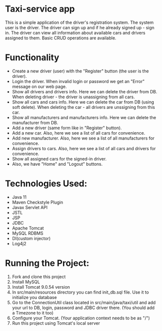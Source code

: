 # Taxi-service app
This is a simple application of the driver's registration system. The system user is the driver. The driver can sign up and if he already signed up - sign in. The driver can view all information about available cars and drivers assigned to them. Basic CRUD operations are available.

# Functionality
- Create a new driver (user) with the "Register" button (the user is the driver).
- Login the driver. When invalid login or password we get an "Error" message on our web page.
- Show all drivers and drivers info. Here we can delete the driver from DB. When deleting driver - the driver is unassigning from all cars.
- Show all cars and cars info. Here we can delete the car from DB (using soft delete). When deleting the car - all drivers are unssigning from this car.
- Show all manufacturers and manufacturers info. Here we can delete the manufacturer from DB.
- Add a new driver (same form like in "Register" button).
- Add a new car. Also, here we see a list of all cars for convenience.
- Add new manufacturer. Also, here we see a list of all manufacturers for convenience.
- Assign drivers to cars. Also, here we see a list of all cars and drivers for convenience.
- Show all assigned cars for the signed-in driver.
- Also, we have "Home" and "Logout" buttons.

# Technologies Used:
- Java 11
- Maven Checkstyle Plugin
- Javax Servlet API
- JSTL
- JSP
- JDBC
- Apache Tomcat
- MySQL RDBMS
- DI(custom injector)
- Log4j2

# Running the Project:

1. Fork and clone this project
2. Install MySQL
3. Install Tomcat 9.0.54 version
4. In src/main/resources directory you can find init_db.sql file. Use it to initialize you database
5. Go to the ConnectionUtil class located in src/main/java/taxi/util and add your url to DB, login, password and JDBC driver there.
   (You should add a Timezone to it too)
6. Configure your Tomcat. (Your application context needs to be as "/")
7. Run this project using Tomcat's local server